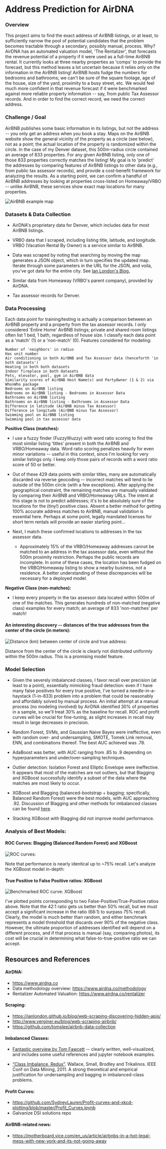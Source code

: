 # Address Prediction for AirDNA

### Overview
This project aims to find the exact address of AirBNB listings, or at least, to sufficiently narrow the pool of potential candidates that the problem becomes tractable through a secondary, possibly manual, process.  Why?  AirDNA has an automated valuation model, 'The Rentalizer', that forecasts the revenue potential of a property if it were used as a full-time AirBNB rental.  It currently looks at three nearby properties as 'comps' to provide the forecast, but this method leaves a lot uncertain because it relies only on the information in the AirBNB listing!  AirBNB hosts fudge the numbers for bedrooms and bathrooms; we can't be sure of the square footage, age of the house, size of the yard, proximity to a busy street, etc.  We would feel much more confident in that revenue forecast if it were benchmarked against more reliable property information -- say, from public Tax Assessor records.  And in order to find the correct record, we need the correct address.

### Challenge / Goal
AirBNB publishes some basic information in its listings, but not the address -- you only get an address when you book a stay.  Maps on the AirBNB website show the general vicinity of the property as a circle (see below), not as a point; the actual location of the property is randomized within the circle.  In the case of my Denver dataset, this 500m-radius circle contained an average of 833 properties.  For any given AirBNB listing, only one of those 833 properties correctly matches the listing!  My goal is to 'predict' the addresses by comparing features of AirBNB listings to other data (e.g., from public tax assessor records), and provide a cost-benefit framework for analyzing the results.  As a starting point, we can confirm a handful of AirBNB addresses by looking at properties cross-listed on Homeaway/VRBO -- unlike AirBNB, these services show exact map locations for many properties.

![AirBNB example map](visualize/air_bnb_map_example.png)

### Datasets & Data Collection
* AirDNA's proprietary data for Denver, which includes data for most AirBNB listings.
* VRBO data that I scraped, including listing title, latitude, and longitude.  VRBO (Vacation Rental By Owner) is a service similar to AirBNB.

 * Data was scraped by noting that searching by moving the map generates a JSON object, which in turn specifies the updated map.  Iterate through some parameters in the URL for the JSON, and voila, you've got data for the entire city. See [Ian London's Blog.](https://ianlondon.github.io/blog/web-scraping-discovering-hidden-apis/)

* Similar data from Homeaway (VRBO's parent company), provided by AirDNA.
* Tax assessor records for Denver.

### Data Processing
Each data point for training/testing is actually a comparison between an AirBNB property and a property from the tax assessor records.  I only considered 'Entire Home' AirBNB listings; private and shared room listings often list 1 bed, 1 bath, regardless of house size.  I classify each data point as a 'match' (1) or a 'non-match' (0).  Features considered for modeling:
```
Number of 'neighbors' in radius
Has unit number
Air conditioning in both AirBNB and Tax Assessor data (henceforth 'in both datasets')
Heating in both both datasets
Indoor fireplace in both datasets
Pets, elevator, pool, gym in AirBNB data
Similarity scores of AirBNB Host Name(s) and PartyOwner (1 & 2) via WhosWho package
Bedrooms on AirBNB listing
Bedrooms on AirBNB listing - Bedrooms in Assessor Data
Bathrooms on AirBNB listing
Bathrooms on AirBNB listing - Bathrooms in Assessor Data
Difference in latitude (AirBNB minus Tax Assessor)
Difference in longitude (AirBNB minus Tax Assessor)
Swimming pool on AirBNB listing
Swimming pool in tax assessor data
```

**Positive Class (matches):**

 * I use a fuzzy finder (FuzzyWuzzy) with word ratio scoring to find the most similar listing 'titles' present in both the AirBNB and VRBO/Homeaway data.  Word ratio scoring penalizes heavily for even minor variations -- useful in this context, since I'm looking for very similar listings only.  I keep only those pairs of records with a word ratio score of 50 or better.

 * Out of these 429 data points with similar titles, many are automatically discarded via reverse geocoding -- incorrect matches will tend to lie outside of the 500m circle (with a few exceptions).  After applying the geographical constraint, the remaining matches are manually validated by comparing their AirBNB and VRBO/Homeaway URLs.  The intent at this stage is not to predict addresses; it's to be absolutely sure of the locations for the (tiny!) positive class.  Absent a better method for getting 100% accurate address matches to AirBNB, manual validation is essential here.  Perhaps at some point, legally mandated licenses for short term rentals will provide an easier starting point...

 * Next, I match these confirmed locations to addresses in the tax assessor data.

    * Approximately 15% of the VRBO/Homeaway addresses cannot be matched to an address in the tax assessor data, even without the 500m proximity restriction.  Perhaps the public records are incomplete.  In some of these cases, the location has been fudged on the VRBO/Homeaway listing to show a nearby business, not a residence.  A better understanding of these discrepancies will be necessary for a deployed model.

**Negative Class (non-matches):**

 * I keep every property in the tax assessor data located within 500m of one of the matches.  This generates hundreds of non-matched (negative class) examples for every match; an average of 833 'non-matches' per match!

#### An interesting discovery -- distances of the true addresses from the center of the circle (in meters):

![Distance (km) between center of circle and true address:](visualize/distance_2d.png)

Distance from the center of the circle is clearly not distributed uniformly within the 500m radius.  This is a promising model feature.

### Model Selection

* Given the severely imbalanced classes, I favor recall over precision (at least to a point), essentially mimicking fraud detection: even if I have many false positives for every true positive, I've turned a needle-in-a-haystack (1-in-833) problem into a problem that could be reasonably and affordably solved by manual process.  An initial attempt at a manual process (no modeling involved) by AirDNA identified 30% of properties in a sample, so we'll treat 30% as the baseline for recall.  ROC and profit curves will be crucial for fine-tuning, as slight increases in recall may result in large decreases in precision.

* Random Forest, SVMs, and Gaussian Naive Bayes were ineffective, even with random over- and undersampling, SMOTE, Tomek Link removal, ENN, and combinations thereof.  The best AUC achieved was .78.

* AdaBoost was better, with AUC ranging from .85 to .9 depending on hyperparameters and under/over-sampling techniques.

* Outlier detection: Isolation Forest and Elliptic Envelope were ineffective.  It appears that most of the matches are not outliers, but that Blagging and XGBoost successfully identify a subset of the data where the matches are most likely to occur.

* XGBoost and Blagging (balanced-bootstrap + bagging; specifically, Balanced Random Forest) were the best models, with AUC approaching .92.  Discussion of Blagging and other methods for imbalanced classes can be found [here][IC1].

* Stacking XGBoost with Blagging did not improve model performance.

### Analysis of Best Models:

#### ROC Curves: Blagging (Balanced Random Forest) and XGBoost
![ROC curves:](visualize/best_roc2.png)

Note that performance is nearly identical up to ~75% recall.  Let's analyze the XGBoost model in-depth:

#### True Positive to False Positive ratios: XGBoost
![Benchmarked ROC curve: XGBoost](visualize/roc_xg_benchmarked.png)

I've plotted points corresponding to two False-Positive/True-Positive ratios above.  Note that the 42:1 ratio gets us better than 50% recall, but we must accept a significant increase in the ratio (68:1) to surpass 75% recall.  Clearly, the model is much better than random, and either benchmark represents a model threshold that discards over 90% of the negative class.  However, the ultimate proportion of addresses identified will depend on a different process, and if that process is manual (say, comparing photos), its cost will be crucial in determining what false-to-true-positive ratio we can accept.


## Resources and References

#### AirDNA:
* https://www.airdna.co
* Data methodology overview: https://www.airdna.co/methodology
* Rentalizer Automated Valuation: https://www.airdna.co/rentalizer

#### Scraping:
* https://ianlondon.github.io/blog/web-scraping-discovering-hidden-apis/
* http://www.verginer.eu/blog/web-scraping-airbnb/
* https://github.com/tomslee/airbnb-data-collection

#### Imbalanced Classes:
* [Fantastic overview by Tom Fawcett][IC1] -- clearly written, well-visualized, and includes some useful references and jupyter notebook examples.

* [“Class Imbalance, Redux”][IC2]. Wallace, Small, Brodley and Trikalinos. IEEE Conf on Data Mining, 2011.  A strong theoretical and empirical justification for undersampling and bagging in imbalanced-class problems.

#### Profit Curves:
* https://github.com/SydneyLauren/Profit-curves-and-xkcd-plotting/blob/master/Profit_Curves.ipynb
* Galvanize DSI solutions repo

#### AirBNB-related news:
* https://motherboard.vice.com/en_us/article/airbnbs-in-a-hot-legal-mess-with-new-york-and-its-not-going-away

[IC1]: https://svds.com/learning-imbalanced-classes/#ref6 "Tom Fawcett's Blog"
[IC2]: https://pdfs.semanticscholar.org/a8ef/5a810099178b70d1490a4e6fc4426b642cde.pdf
